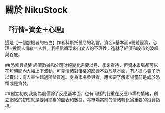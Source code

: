 # 關於 NikuStock

## 『行情=資金＋心理』
這是【一個投機者的告白】作者科斯托蘭尼的名言。資金=基本面=總體經濟，心理=投資人情緒＝人性。我相信循環來自於人的不理性，造就了經濟和股市的波峰與谷底。

##恐懼與貪婪
經濟數據和公司財報變化需要以月、季來看待，但資本市場卻可以在短時間內大幅上下波動，可見情緒對價格的影響不亞於基本面，有人擔心貴了所以賣出；有人害怕錯過所以買進。身為市場參與者，應該要了解市場當前是處於恐懼或是貪婪。

##創立初衷
我認為股價除了反應基本面，也有同樣的比重在反應市場的情緒，創立網站的初衷就是要用簡單的圖表和數據，將市場當前的情緒轉化爲重要的投資指標。